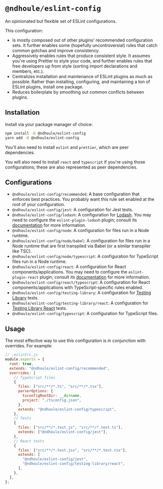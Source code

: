 # `@ndhoule/eslint-config`

An opinionated but flexible set of ESLint configurations.

This configuration:

- Is mostly composed out of other plugins' recommended configuration sets. It further enables some (hopefully uncontroversial) rules that catch common gotchas and improve consistency.
- Aggressively enables rules that produce consistent style. It assumes you're using Prettier to style your code, and further enables rules that free developers up from style (sorting import declarations and members, etc.).
- Centralizes installation and maintenance of ESLint plugins as much as possible. Rather than installing, configuring, and maintaining a ton of ESLint plugins, install one package.
- Reduces boilerplate by smoothing out common conflicts between plugins.

## Installation

Install via your package manager of choice:

```sh
npm install -D @ndhoule/eslint-config
yarn add -D @ndhoule/eslint-config
```

You'll also need to install `eslint` and `prettier`, which are peer dependencies.

You will also need to install `react` and `typescript` if you're using those configurations; these are also represented as peer dependencies.

## Configurations

- `@ndhoule/eslint-config/recommended`: A base configuration that enforces best practices. You probably want this rule set enabled at the root of your configuration.
- `@ndhoule/eslint-config/jest`: A configuration for Jest tests.
- `@ndhoule/eslint-config/lodash`: A configuration for [Lodash](https://lodash.com/). You may need to configure the `eslint-plugin-lodash` plugin; consult its [documentation](https://github.com/wix/eslint-plugin-lodash/) for more information.
- `@ndhoule/eslint-config/node`: A configuration for files run in a Node runtime.
- `@ndhoule/eslint-config/node/babel`: A configuration for files run in a Node runtime that are first transpiled via Babel (or a similar transpiler like TSC).
- `@ndhoule/eslint-config/node/typescript`: A configuration for TypeScript files run in a Node runtime.
- `@ndhoule/eslint-config/react`: A configuration for React components/applications. You may need to configure the `eslint-plugin-react` plugin; consult its [documentation](https://github.com/yannickcr/eslint-plugin-react) for more information.
- `@ndhoule/eslint-config/react/typescript`: A configuration for React components/applications with TypeScript-specific rules enabled.
- `@ndhoule/eslint-config/testing-library`: A configuration for [Testing Library](https://testing-library.com/) tests.
- `@ndhoule/eslint-config/testing-library/react`: A configuration for [Testing Library React](https://testing-library.com/docs/react-testing-library/intro/) tests.
- `@ndhoule/eslint-config/typescript`: A configuration for TypeScript files.

## Usage

The most effective way to use this configuration is in conjunction with overrides. For example:

```js
// .eslintrc.js
module.exports = {
  root: true,
  extends: "@ndhoule/eslint-config/recommended",
  overrides: [
    // TypeScript files
    {
      files: ["src/**/*.ts", "src/**/*.tsx"],
      parserOptions: {
        tsconfigRootDir: __dirname,
        project: "./tsconfig.json",
      },
      extends: "@ndhoule/eslint-config/typescript",
    },
    // Tests
    {
      files: ["src/**/*.test.js", "src/**/*.test.ts"],
      extends: ["@ndhoule/eslint-config/jest"],
    },
    // React tests
    {
      files: ["src/**/*.test.jsx", "src/**/*.test.tsx"],
      extends: [
        "@ndhoule/eslint-config/jest",
        "@ndhoule/eslint-config/testing-library/react",
      ],
    },
  ],
};
```
